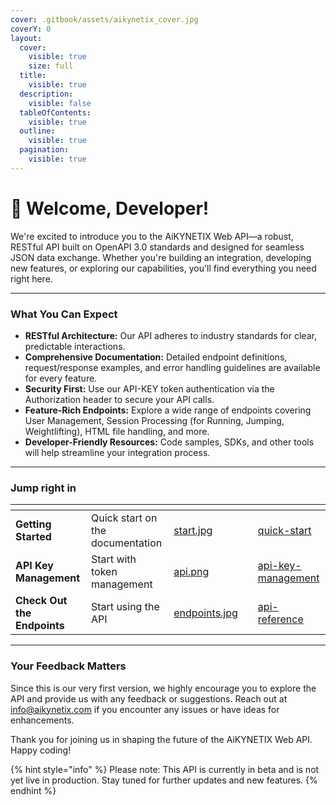 ```yaml
---
cover: .gitbook/assets/aikynetix_cover.jpg
coverY: 0
layout:
  cover:
    visible: true
    size: full
  title:
    visible: true
  description:
    visible: false
  tableOfContents:
    visible: true
  outline:
    visible: true
  pagination:
    visible: true
---
```


# 👋 Welcome, Developer!

We're excited to introduce you to the AiKYNETIX Web API—a robust, RESTful API built on OpenAPI 3.0 standards and designed for seamless JSON data exchange. Whether you're building an integration, developing new features, or exploring our capabilities, you'll find everything you need right here.

***

### What You Can Expect

* **RESTful Architecture:** Our API adheres to industry standards for clear, predictable interactions.
* **Comprehensive Documentation:** Detailed endpoint definitions, request/response examples, and error handling guidelines are available for every feature.
* **Security First:** Use our API-KEY token authentication via the Authorization header to secure your API calls.
* **Feature-Rich Endpoints:** Explore a wide range of endpoints covering User Management, Session Processing (for Running, Jumping, Weightlifting), HTML file handling, and more.
* **Developer-Friendly Resources:** Code samples, SDKs, and other tools will help streamline your integration process.

***

### Jump right in

<table data-view="cards"><thead><tr><th></th><th></th><th data-hidden data-card-cover data-type="files"></th><th data-hidden></th><th data-hidden data-card-target data-type="content-ref"></th></tr></thead><tbody><tr><td><strong>Getting Started</strong></td><td>Quick start on the documentation</td><td><a href=".gitbook/assets/start.jpg">start.jpg</a></td><td></td><td><a href="documentation/quick-start/">quick-start</a></td></tr><tr><td><strong>API Key Management</strong></td><td>Start with token management</td><td><a href=".gitbook/assets/api.png">api.png</a></td><td></td><td><a href="documentation/api-key-management/">api-key-management</a></td></tr><tr><td><strong>Check Out the Endpoints</strong></td><td>Start using the API </td><td><a href=".gitbook/assets/endpoints.jpg">endpoints.jpg</a></td><td></td><td><a href="documentation/developer-resources-and-api-reference/api-reference/">api-reference</a></td></tr></tbody></table>

***

### Your Feedback Matters

Since this is our very first version, we highly encourage you to explore the API and provide us with any feedback or suggestions. Reach out at [info@aikynetix.com](https://app.gitbook.com/u/0CO1pdfZVDVltXGVSKad9rhZyEu2) if you encounter any issues or have ideas for enhancements.

Thank you for joining us in shaping the future of the AiKYNETIX Web API. Happy coding!

{% hint style="info" %}
Please note: This API is currently in beta and is not yet live in production. Stay tuned for further updates and new features.
{% endhint %}
